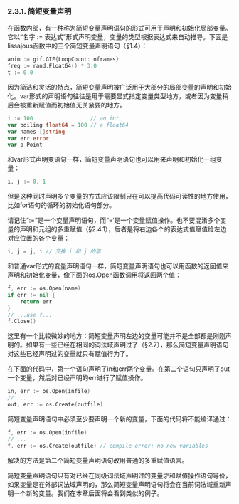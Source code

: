 ### 2.3.1. 简短变量声明

在函数内部，有一种称为简短变量声明语句的形式可用于声明和初始化局部变量。它以“名字 := 表达式”形式声明变量，变量的类型根据表达式来自动推导。下面是lissajous函数中的三个简短变量声明语句（§1.4）：

```Go
anim := gif.GIF{LoopCount: nframes}
freq := rand.Float64() * 3.0
t := 0.0
```

因为简洁和灵活的特点，简短变量声明被广泛用于大部分的局部变量的声明和初始化。var形式的声明语句往往是用于需要显式指定变量类型地方，或者因为变量稍后会被重新赋值而初始值无关紧要的地方。

```Go
i := 100                  // an int
var boiling float64 = 100 // a float64
var names []string
var err error
var p Point
```

和var形式声明变语句一样，简短变量声明语句也可以用来声明和初始化一组变量：

```Go
i, j := 0, 1
```

但是这种同时声明多个变量的方式应该限制只在可以提高代码可读性的地方使用，比如for语句的循环的初始化语句部分。

请记住“:=”是一个变量声明语句，而“=‘是一个变量赋值操作。也不要混淆多个变量的声明和元组的多重赋值（§2.4.1），后者是将右边各个的表达式值赋值给左边对应位置的各个变量：

```Go
i, j = j, i // 交换 i 和 j 的值
```

和普通var形式的变量声明语句一样，简短变量声明语句也可以用函数的返回值来声明和初始化变量，像下面的os.Open函数调用将返回两个值：

```Go
f, err := os.Open(name)
if err != nil {
	return err
}
// ...use f...
f.Close()
```

这里有一个比较微妙的地方：简短变量声明左边的变量可能并不是全部都是刚刚声明的。如果有一些已经在相同的词法域声明过了（§2.7），那么简短变量声明语句对这些已经声明过的变量就只有赋值行为了。

在下面的代码中，第一个语句声明了in和err两个变量。在第二个语句只声明了out一个变量，然后对已经声明的err进行了赋值操作。

```Go
in, err := os.Open(infile)
// ...
out, err := os.Create(outfile)
```

简短变量声明语句中必须至少要声明一个新的变量，下面的代码将不能编译通过：

```Go
f, err := os.Open(infile)
// ...
f, err := os.Create(outfile) // compile error: no new variables
```

解决的方法是第二个简短变量声明语句改用普通的多重赋值语言。

简短变量声明语句只有对已经在同级词法域声明过的变量才和赋值操作语句等价，如果变量是在外部词法域声明的，那么简短变量声明语句将会在当前词法域重新声明一个新的变量。我们在本章后面将会看到类似的例子。



